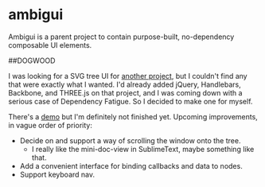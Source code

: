 ambigui
=======

Ambigui is a parent project to contain purpose-built, no-dependency composable 
UI elements. 

##DOGWOOD

I was looking for a SVG tree UI for [another
project](https://rluckom.github.io/lasertutor), but I couldn't find any that
were exactly what I wanted. I'd already added jQuery, Handlebars, Backbone, and
THREE.js on that project, and I was coming down with a serious case of
Dependency Fatigue. So I decided to make one for myself. 

There's a [demo](https://rluckom.github.io/ambigui#DOGWOOD) but I'm definitely 
not finished yet. Upcoming improvements, in vague order of priority:

 * Decide on and support a way of scrolling the window onto the tree.
   * I really like the mini-doc-view in SublimeText, maybe something like that.
 * Add a convenient interface for binding callbacks and data to nodes.
 * Support keyboard nav.
